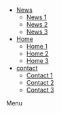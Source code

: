 <!DOCTYPE html>
<html lang="en">
  <head>
    <meta charset="UTF-8" />
    <meta http-equiv="X-UA-Compatible" content="IE=edge" />
    <meta name="viewport" content="width=device-width, initial-scale=1.0" />
    <link rel="stylesheet" href="./assets/reset.css" />
    <link rel="stylesheet" href="./assets/styles.css" />
    <title>Menu đa cấp cơ bản</title>
  </head>
  <body>
    <ul class="menu">
      <li>
        <a href="#!">News</a>
        <ul class="submenu">
          <li><a href="#!">News 1</a></li>
          <li><a href="#!">News 2</a></li>
          <li><a href="#!">News 3</a></li>
        </ul>
      </li>
      <li>
        <a href="#!">Home</a>
        <ul class="submenu">
          <li><a href="#!">Home 1</a></li>
          <li><a href="#!">Home 2</a></li>
          <li><a href="#!">Home 3</a></li>
        </ul>
      </li>
      <li>
        <a href="#!">contact</a>
        <ul class="submenu">
          <li><a href="#!">Contact 1</a></li>
          <li><a href="#!">Contact 2</a></li>
          <li><a href="#!">Contact 3</a></li>
        </ul>
      </li>
    </ul>
  </body>
</html>

Menu
